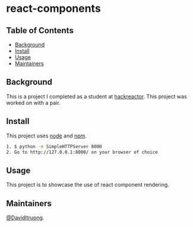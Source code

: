 # react-components

## Table of Contents

- [Background](#background)
- [Install](#install)
- [Usage](#usage)
- [Maintainers](#maintainers)

## Background

This is a project I completed as a student at [hackreactor](http://hackreactor.com). This project was worked on with a pair.

## Install

This project uses [node](http://nodejs.org) and [npm](https://npmjs.com).

```sh
1. $ python -m SimpleHTTPServer 8000
2. Go to http://127.0.0.1:8000/ on your browser of choice
```

## Usage

This project is to showcase the use of react component rendering.

## Maintainers

[@Davidltruong](https://github.com/davidltruong).